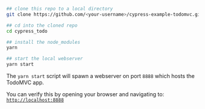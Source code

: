 ```bash
## clone this repo to a local directory
git clone https://github.com/<your-username>/cypress-example-todomvc.git

## cd into the cloned repo
cd cypress_todo

## install the node_modules
yarn

## start the local webserver
yarn start
```

The `yarn start` script will spawn a webserver on port `8888` which hosts the TodoMVC app.

You can verify this by opening your browser and navigating to: [`http://localhost:8888`](http://localhost:8888)
